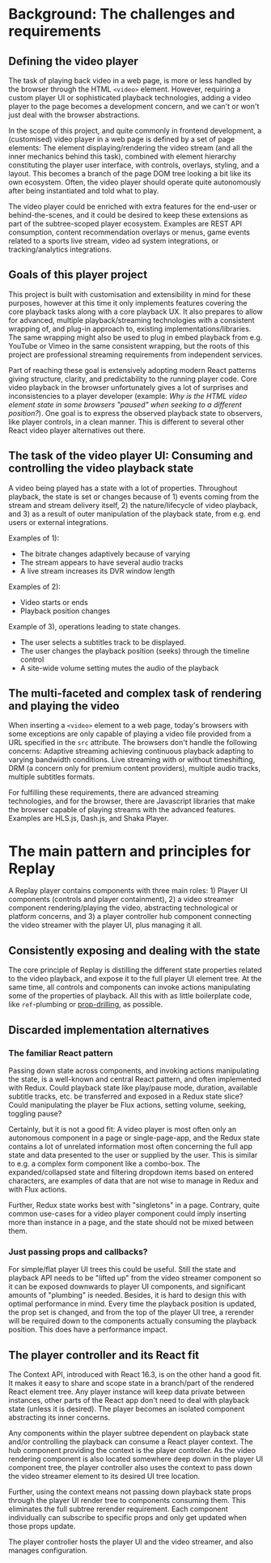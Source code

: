 # Background: The challenges and requirements

## Defining the video player

The task of playing back video in a web page, is more or less handled by the browser through the HTML `<video>` element. However, requiring a custom player UI or sophisticated playback technologies, adding a video player to the page becomes a development concern, and we can't or won't just deal with the browser abstractions.

In the scope of this project, and quite commonly in frontend development, a (customised) video player in a web page is defined by a set of page elements: The element displaying/rendering the video stream (and all the inner mechanics behind this task), combined with element hierarchy constituting the player user interface, with controls, overlays, styling, and a layout. This becomes a branch of the page DOM tree looking a bit like its own ecosystem. Often, the video player should operate quite autonomously after being instantiated and told what to play.

The video player could be enriched with extra features for the end-user or behind-the-scenes, and it could be desired to keep these extensions as part of the subtree-scoped player ecosystem. Examples are REST API consumption, content recommendation overlays or menus, game events related to a sports live stream, video ad system integrations, or tracking/analytics integrations.

## Goals of this player project

This project is built with customisation and extensibility in mind for these purposes, however at this time it only implements features covering the core playback tasks along with a core playback UX. It also prepares to allow for advanced, multiple playback/streaming technologies with a consistent wrapping of, and plug-in approach to, existing implementations/libraries. The same wrapping might also be used to plug in embed playback from e.g. YouTube or Vimeo in the same consistent wrapping, but the roots of this project are professional streaming requirements from independent services.

Part of reaching these goal is extensively adopting modern React patterns giving structure, clarity, and predictability to the running player code. Core video playback in the browser unfortunately gives a lot of surprises and inconsistencies to a player developer (example: *Why is the HTML video element state in some browsers "paused" when seeking to a different position?*). One goal is to express the observed playback state to observers, like player controls, in a clean manner. This is different to several other React video player alternatives out there.

## The task of the video player UI: Consuming and controlling the video playback state

A video being played has a state with a lot of properties. Throughout playback, the state is set or changes because of 1) events coming from the stream and stream delivery itself, 2) the nature/lifecycle of video playback, and 3) as a result of outer manipulation of the playback state, from e.g. end users or external integrations.

Examples of 1):

* The bitrate changes adaptively because of varying 
* The stream appears to have several audio tracks
* A live stream increases its DVR window length

Examples of 2):

* Video starts or ends
* Playback position changes

Example of 3), operations leading to state changes.

* The user selects a subtitles track to be displayed.
* The user changes the playback position (seeks) through the timeline control
* A site-wide volume setting mutes the audio of the playback

## The multi-faceted and complex task of rendering and playing the video

When inserting a `<video>` element to a web page, today's browsers with some exceptions are only capable of playing a video file provided from a URL specified in the `src` attribute. The browsers don't handle the following concerns: Adaptive streaming achieving continuous playback adapting to varying bandwidth conditions. Live streaming with or without timeshifting, DRM (a concern only for premium content providers), multiple audio tracks, multiple subtitles formats.

For fulfilling these requirements, there are advanced streaming technologies, and for the browser, there are Javascript libraries that make the browser capable of playing streams with the advanced features. Examples are HLS.js, Dash.js, and Shaka Player.

# The main pattern and principles for Replay

A Replay player contains components with three main roles: 1) Player UI components (controls and player containment), 2) a video streamer component rendering/playing the video, abstracting technological or platform concerns, and 3) a player controller hub component connecting the video streamer with the player UI, plus managing it all.

## Consistently exposing and dealing with the state

The core principle of Replay is distilling the different state properties related to the video playback, and expose it to the full player UI element tree. At the same time, all controls and components can invoke actions manipulating some of the properties of playback. All this with as little boilerplate code, like `ref`-plumbing or [prop-drilling](https://blog.kentcdodds.com/prop-drilling-bb62e02cb691), as possible.

## Discarded implementation alternatives

### The familiar React pattern

Passing down state across components, and invoking actions manipulating the state, is a well-known and central React pattern, and often implemented with Redux. Could playback state like play/pause mode, duration, available subtitle tracks, etc. be transferred and exposed in a Redux state slice? Could manipulating the player be Flux actions, setting volume, seeking, toggling pause?

Certainly, but it is not a good fit: A video player is most often only an autonomous component in a page or single-page-app, and the Redux state contains a lot of unrelated information most often concerning the full app state and data presented to the user or supplied by the user. This is similar to e.g. a complex form component like a combo-box. The expanded/collapsed state and filtering dropdown items based on entered characters, are examples of data that are not wise to manage in Redux and with Flux actions.

Further, Redux state works best with "singletons" in a page. Contrary, quite common use-cases for a video player component could imply inserting more than instance in a page, and the state should not be mixed between them.

### Just passing props and callbacks?

For simple/flat player UI trees this could be useful. Still the state and playback API needs to be "lifted up" from the video streamer component so it can be exposed downwards to player UI components, and significant amounts of "plumbing" is needed. Besides, it is hard to design this with optimal performance in mind. Every time the playback position is updated, the prop set is changed, and from the top of the player UI tree, a rerender will be required down to the components actually consuming the playback position. This does have a performance impact.

## The player controller and its React fit

The Context API, introduced with React 16.3, is on the other hand a good fit. It makes it easy to share and scope state in a branch/part of the rendered React element tree. Any player instance will keep data private between instances, other parts of the React app don't need to deal with playback state (unless it is desired). The player becomes an isolated component abstracting its inner concerns.

Any components within the player subtree dependent on playback state and/or controlling the playback can consume a React player context. The hub component providing the context is the player controller. As the video rendering component is also located somewhere deep down in the player UI component tree, the player controller also uses the context to pass down the video streamer element to its desired UI tree location.

Further, using the context means not passing down playback state props through the player UI render tree to components consuming them. This eliminates the full subtree rerender requirement. Each component individually can subscribe to specific props and only get updated when those props update.

The player controller hosts the player UI and the video streamer, and also manages configuration.



